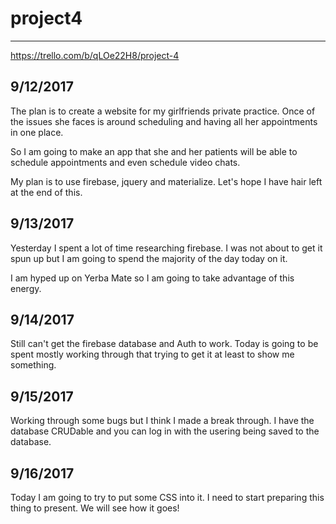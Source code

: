 # project4
-----------

https://trello.com/b/qLOe22H8/project-4

9/12/2017
-----------
The plan is to create a website for my girlfriends private practice. Once of the issues she faces is around scheduling and having all her appointments in one place. 

So I am going to make an app that she and her patients will be able to schedule appointments and even schedule video chats. 

My plan is to use firebase, jquery and materialize. Let's hope I have hair left at the end of this. 

9/13/2017
-----------
Yesterday I spent a lot of time researching firebase. I was not about to get it spun up but I am going to spend the majority of the day today on it. 

I am hyped up on Yerba Mate so I am going to take advantage of this energy.

9/14/2017
-----------
Still can't get the firebase database and Auth to work. Today is going to be spent mostly working through that trying to get it at least to show me something.

9/15/2017
-----------
Working through some bugs but I think I made a break through. I have the database CRUDable and you can log in with the usering being saved to the database. 

9/16/2017
-----------
Today I am going to try to put some CSS into it. I need to start preparing this thing to present. We will see how it goes! 